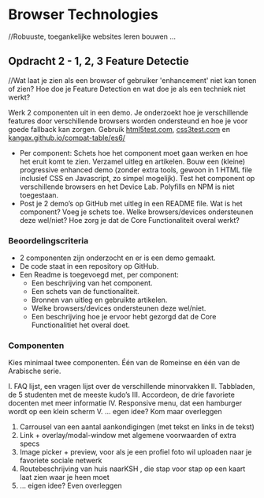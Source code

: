 # Browser Technologies
//Robuuste, toegankelijke websites leren bouwen …

## Opdracht 2 - 1, 2, 3 Feature Detectie
//Wat laat je zien als een browser of gebruiker 'enhancement' niet kan tonen of zien? Hoe doe je Feature Detection en wat doe je als een techniek niet werkt?

Werk 2 componenten uit in een demo. Je onderzoekt hoe je verschillende features door verschillende browsers worden ondersteund en hoe je voor goede fallback kan zorgen. Gebruik [html5test.com](https://html5test.com), [css3test.com](http://css3test.com) en [kangax.github.io/compat-table/es6/](https://kangax.github.io/compat-table/es6/)

- Per component: Schets hoe het component moet gaan werken en hoe het eruit komt te zien. Verzamel uitleg en artikelen. Bouw een (kleine) progressive enhanced demo (zonder extra tools, gewoon in 1 HTML file inclusief CSS en Javascript, zo simpel mogelijk). Test het component op verschillende browsers en het Device Lab. Polyfills en NPM is niet toegestaan.
- Post je 2 demo’s op GitHub met uitleg in een README file. Wat is het component? Voeg je schets toe. Welke browsers/devices ondersteunen deze wel/niet? Hoe zorg je dat de Core Functionaliteit overal werkt?

### Beoordelingscriteria
- 2 componenten zijn onderzocht en er is een demo gemaakt.
- De code staat in een repository op GitHub.
- Een Readme is toegevoegd met, per component:
  -	Een beschrijving van het component.
  - Een schets van de functionaliteit.
  - Bronnen van uitleg en gebruikte artikelen.
  - Welke browsers/devices ondersteunen deze wel/niet.
  - Een beschrijving hoe je ervoor hebt gezorgd dat de Core Functionalitiet het overal doet.
  
### Componenten
Kies minimaal twee componenten. 
Één van de Romeinse en één van de Arabische serie.

I. FAQ lijst, een vragen lijst over de verschillende minorvakken
II. Tabbladen, de 5 studenten met de meeste kudo’s 
III. Accordeon, de drie favoriete docenten met meer informatie
IV. Responsive menu, dat een hamburger wordt op een klein scherm
V. … egen idee? Kom maar overleggen

1. Carrousel van een aantal aankondigingen (met tekst en links in de tekst)
2. Link + overlay/modal-window met algemene voorwaarden of extra specs 
3. Image picker + preview, voor als je een profiel foto wil uploaden naar je favoriete sociale netwerk
4. Routebeschrijving van huis naarKSH , die stap voor stap op een kaart laat zien waar je heen moet
5. … eigen idee? Even overleggen

